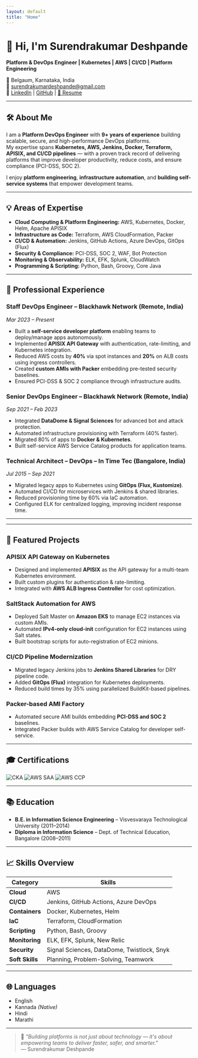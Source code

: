 ```yaml
---
layout: default
title: "Home"
---
```


# 👋 Hi, I'm Surendrakumar Deshpande
**Platform & DevOps Engineer | Kubernetes | AWS | CI/CD | Platform Engineering**

📍 Belgaum, Karnataka, India  
📧 [surendrakumardeshpande@gmail.com](mailto:surendrakumardeshpande@gmail.com)  
🔗 [LinkedIn](https://www.linkedin.com/in/surendrakumardeshpande/) | [GitHub](https://github.com/surendra-deshpande) | [📄 Resume](assets/Surendrakumar_Deshpande.pdf)

---

## 🛠 About Me
I am a **Platform DevOps Engineer** with **9+ years of experience** building scalable, secure, and high-performance DevOps platforms.  
My expertise spans **Kubernetes, AWS, Jenkins, Docker, Terraform, APISIX, and CI/CD pipelines** — with a proven track record of delivering platforms that improve developer productivity, reduce costs, and ensure compliance (PCI-DSS, SOC 2).

I enjoy **platform engineering**, **infrastructure automation**, and **building self-service systems** that empower development teams.

---

## 💡 Areas of Expertise
- **Cloud Computing & Platform Engineering:** AWS, Kubernetes, Docker, Helm, Apache APISIX
- **Infrastructure as Code:** Terraform, AWS CloudFormation, Packer
- **CI/CD & Automation:** Jenkins, GitHub Actions, Azure DevOps, GitOps (Flux)
- **Security & Compliance:** PCI-DSS, SOC 2, WAF, Bot Protection
- **Monitoring & Observability:** ELK, EFK, Splunk, CloudWatch
- **Programming & Scripting:** Python, Bash, Groovy, Core Java

---

## 📂 Professional Experience

### **Staff DevOps Engineer – Blackhawk Network (Remote, India)**  
_Mar 2023 – Present_  
- Built a **self-service developer platform** enabling teams to deploy/manage apps autonomously.  
- Implemented **APISIX API Gateway** with authentication, rate-limiting, and Kubernetes integration.  
- Reduced AWS costs by **40%** via spot instances and **20%** on ALB costs using ingress controllers.  
- Created **custom AMIs with Packer** embedding pre-tested security baselines.  
- Ensured PCI-DSS & SOC 2 compliance through infrastructure audits.

### **Senior DevOps Engineer – Blackhawk Network (Remote, India)**  
_Sep 2021 – Feb 2023_  
- Integrated **DataDome & Signal Sciences** for advanced bot and attack protection.  
- Automated infrastructure provisioning with Terraform (40% faster).  
- Migrated 80% of apps to **Docker & Kubernetes**.  
- Built self-service AWS Service Catalog products for application teams.

### **Technical Architect – DevOps – In Time Tec (Bangalore, India)**  
_Jul 2015 – Sep 2021_  
- Migrated legacy apps to Kubernetes using **GitOps (Flux, Kustomize)**.  
- Automated CI/CD for microservices with Jenkins & shared libraries.  
- Reduced provisioning time by 60% via IaC automation.  
- Configured ELK for centralized logging, improving incident response time.

---

---

## 🚀 Featured Projects

### **APISIX API Gateway on Kubernetes**
- Designed and implemented **APISIX** as the API gateway for a multi-team Kubernetes environment.
- Built custom plugins for authentication & rate-limiting.
- Integrated with **AWS ALB Ingress Controller** for cost optimization.

### **SaltStack Automation for AWS**
- Deployed Salt Master on **Amazon EKS** to manage EC2 instances via custom AMIs.
- Automated **IPv4-only cloud-init** configuration for EC2 instances using Salt states.
- Built bootstrap scripts for auto-registration of EC2 minions.

### **CI/CD Pipeline Modernization**
- Migrated legacy Jenkins jobs to **Jenkins Shared Libraries** for DRY pipeline code.
- Added **GitOps (Flux)** integration for Kubernetes deployments.
- Reduced build times by 35% using parallelized BuildKit-based pipelines.

### **Packer-based AMI Factory**
- Automated secure AMI builds embedding **PCI-DSS and SOC 2** baselines.
- Integrated Packer builds with AWS Service Catalog for developer self-service.

---
## 🎓 Certifications
![CKA](https://images.credly.com/size/110x110/images/8e6b4b57-bd9e-46a2-8896-70b9f0e9b4a1/Certified_Kubernetes_Administrator.png)
![AWS SAA](https://images.credly.com/size/110x110/images/0b8f2d5f-bc42-4d0e-a3f2-918b9631f8b7/AWS-SolArchitect-Associate.png)
![AWS CCP](https://images.credly.com/size/110x110/images/2e04d9f4-2b0a-4b9a-b53c-294f4f43c8ed/AWS-CloudPractitioner.png)

---

## 📚 Education
- **B.E. in Information Science Engineering** – Visvesvaraya Technological University (2011–2014)  
- **Diploma in Information Science** – Dept. of Technical Education, Bangalore (2008–2011)

---

## 📈 Skills Overview
| Category | Skills |
|----------|--------|
| **Cloud** | AWS |
| **CI/CD** | Jenkins, GitHub Actions, Azure DevOps |
| **Containers** | Docker, Kubernetes, Helm |
| **IaC** | Terraform, CloudFormation |
| **Scripting** | Python, Bash, Groovy |
| **Monitoring** | ELK, EFK, Splunk, New Relic |
| **Security** | Signal Sciences, DataDome, Twistlock, Snyk |
| **Soft Skills** | Planning, Problem-Solving, Teamwork |

---

## 🌐 Languages
- English  
- Kannada *(Native)*  
- Hindi  
- Marathi

---

> 💬 _"Building platforms is not just about technology — it's about empowering teams to deliver faster, safer, and smarter."_  
— Surendrakumar Deshpande
